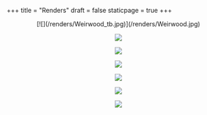+++
title = "Renders"
draft = false
staticpage = true
+++

<center>
[![](/renders/Weirwood_tb.jpg)](/renders/Weirwood.jpg)

[![](/renders/Path_tb.jpg)](/renders/Path.jpg)

[![](/renders/Helmet_tb.jpg)](/renders/Helmet.jpg)

[![](/renders/Kubernates_tb.jpg)](/renders/Kubernates.jpg)

[![](/renders/Desert_tb.jpg)](/renders/Desert.jpg)

[![](/renders/Splash_tb.jpg)](/renders/Splash.jpg)

[![](/renders/Alien_tb.jpg)](/renders/Alien.jpg)
</center>










